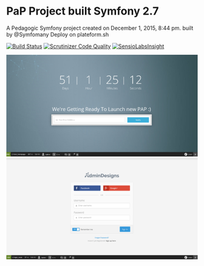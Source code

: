 PaP  Project built Symfony 2.7
====

A Pedagogic Symfony project created on December 1, 2015, 8:44 pm. built by @Symfomany
Deploy on plateform.sh

[![Build Status](https://travis-ci.org/Symfomany/papsymfony.svg?branch=master)](https://travis-ci.org/Symfomany/papsymfony)
[![Scrutinizer Code Quality](https://scrutinizer-ci.com/g/Symfomany/papsymfony/badges/quality-score.png?b=master)](https://scrutinizer-ci.com/g/Symfomany/papsymfony/?branch=master)
[![SensioLabsInsight](https://insight.sensiolabs.com/projects/cd791475-44fd-49ae-acb6-663a8a16d300/big.png)](https://insight.sensiolabs.com/projects/cd791475-44fd-49ae-acb6-663a8a16d300)

![GitHub Logo](/screen/img1.png)
![GitHub Logo](/screen/img2.png)
